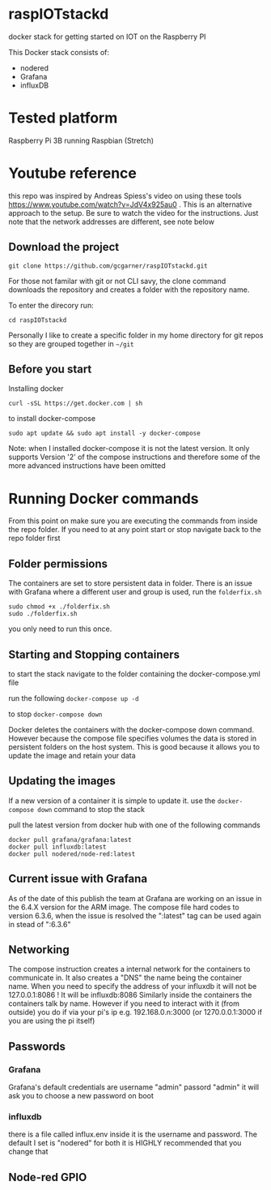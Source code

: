 # raspIOTstackd
docker stack for getting started on IOT on the Raspberry PI

This Docker stack consists of:
  * nodered
  * Grafana
  * influxDB
  
# Tested platform
Raspberry Pi 3B running Raspbian (Stretch)
  
# Youtube reference
this repo was inspired by Andreas Spiess's video on using these tools https://www.youtube.com/watch?v=JdV4x925au0 . This is an alternative approach to the setup. Be sure to watch the video for the instructions. Just note that the network addresses are different, see note below

## Download the project

```
git clone https://github.com/gcgarner/raspIOTstackd.git
```

For those not familar with git or not CLI savy, the clone command downloads the repository and creates a folder with the repository name.

To enter the direcory run:
```
cd raspIOTstackd
```
Personally I like to create a specific folder in my home directory for git repos so they are grouped together in `~/git`

## Before you start
Installing docker
```
curl -sSL https://get.docker.com | sh
```

to install docker-compose
```
sudo apt update && sudo apt install -y docker-compose
```

Note: when I installed docker-compose it is not the latest version.
It only supports Version '2' of the compose instructions and therefore some of the more advanced instructions have been omitted

# Running Docker commands
From this point on make sure you are executing the commands from inside the repo folder. If you need to at any point start or stop navigate back to the repo folder first

## Folder permissions
The containers are set to store persistent data in folder. There is an issue with Grafana where a different user and group is used, run the `folderfix.sh`

```
sudo chmod +x ./folderfix.sh
sudo ./folderfix.sh
```
you only need to run this once.

## Starting and Stopping containers
to start the stack navigate to the folder containing the docker-compose.yml file

run the following
`docker-compose up -d`

to stop
`docker-compose down`

Docker deletes the containers with the docker-compose down command. However because the compose file specifies volumes the data is stored in persistent folders on the host system. This is good because it allows you to update the image and retain your data

## Updating the images
If a new version of a container it is simple to update it.
use the  `docker-compose down` command to stop the stack

pull the latest version from docker hub with one of the following commands

```
docker pull grafana/grafana:latest
docker pull influxdb:latest
docker pull nodered/node-red:latest
```

## Current issue with Grafana
As of the date of this publish the team at Grafana are working on an issue in the 6.4.X version for the ARM image. The compose file hard codes to version 6.3.6, when the issue is resolved the ":latest" tag can be used again in stead of ":6.3.6"

## Networking
The compose instruction creates a internal network for the containers to communicate in.
It also creates a "DNS" the name being the container name.
When you need to specify the address of your influxdb it will not be 127.0.0.1:8086 ! It will be influxdb:8086
Similarly inside the containers the containers talk by name. However if you need to interact with it (from outside) you do if via your pi's ip e.g. 192.168.0.n:3000 (or 1270.0.0.1:3000 if you are using the pi itself)

## Passwords
### Grafana
Grafana's default credentials are username "admin" passord "admin" it will ask you to choose a new password on boot

### influxdb
there is a file called influx.env inside it is the username and password. The default I set is "nodered" for both it is HIGHLY recommended that you change that

## Node-red GPIO
